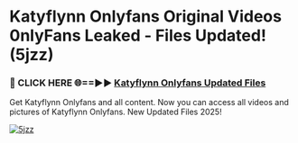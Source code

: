 # Katyflynn Onlyfans Original Videos 0nlyFans Leaked - Files Updated! (5jzz)

<h3>🔴 CLICK HERE 🌐==►► <a href="https://tinyurl.com/ehrbuxhb" rel="nofollow">Katyflynn Onlyfans Updated Files</a></h3>

Get Katyflynn Onlyfans and all content. Now you can access all videos and pictures of Katyflynn Onlyfans. New Updated Files 2025!

[![5jzz](https://i.imgur.com/lVYEuWS.gif)](https://tinyurl.com/ehrbuxhb)
